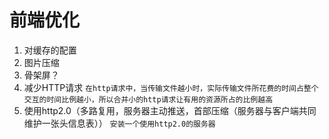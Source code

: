 
  # 前端优化
  1. 对缓存的配置
  2. 图片压缩
  3. 骨架屏？
  4. 减少HTTP请求
    `在http请求中，当传输文件越小时，实际传输文件所花费的时间占整个交互的时间比例越小，所以合并小的http请求让有用的资源所占的比例越高`
  5. 使用http2.0（多路复用，服务器主动推送，首部压缩（服务器与客户端共同维护一张头信息表））
    `安装一个使用http2.0的服务器`
